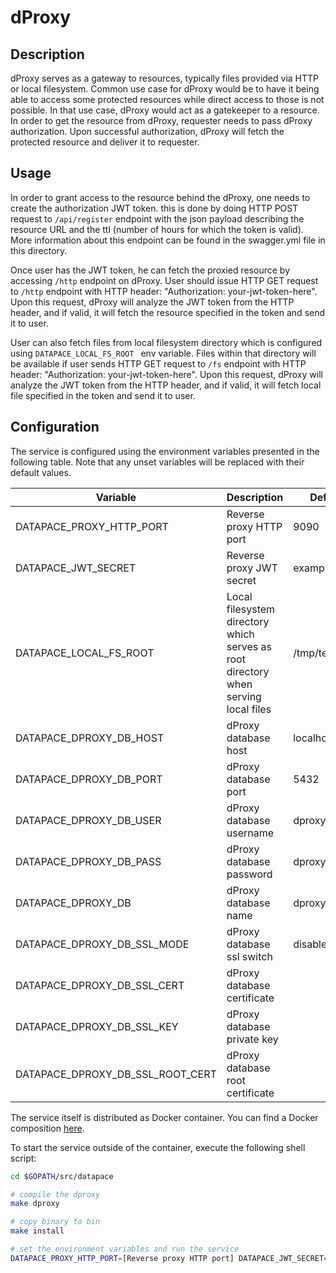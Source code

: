# dProxy

## Description

dProxy serves as a gateway to resources, typically files provided via HTTP or local filesystem.
Common use case for dProxy would be to have it being able to access some protected resources while direct access to those is not possible.
In that use case, dProxy would act as a gatekeeper to a resource.
In order to get the resource from dProxy, requester needs to pass dProxy authorization.
Upon successful authorization, dProxy will fetch the protected resource and deliver it to requester.

## Usage
In order to grant access to the resource behind the dProxy, one needs to create the authorization JWT token.
this is done by doing HTTP POST request to  `/api/register` endpoint with the json payload describing the resource URL and the ttl (number of hours for which the token is valid).
More information about this endpoint can be found in the swagger.yml file in this directory. 

Once user has the JWT token, he can fetch the proxied resource by accessing `/http` endpoint on dProxy.
User should issue HTTP GET request to `/http` endpoint with HTTP header: "Authorization: your-jwt-token-here".
Upon this request, dProxy will analyze the JWT token from the HTTP header, and if valid, it will fetch the resource specified in the token and send it to user.

User can also fetch files from local filesystem directory which is configured using `DATAPACE_LOCAL_FS_ROOT ` env variable.
Files within that directory will be available if user sends HTTP GET request to `/fs` endpoint with HTTP header: "Authorization: your-jwt-token-here".
Upon this request, dProxy will analyze the JWT token from the HTTP header, and if valid, it will fetch local file specified in the token and send it to user.


## Configuration


The service is configured using the environment variables presented in the
following table. Note that any unset variables will be replaced with their
default values.

| Variable                             | Description                                                                         | Default                |
|--------------------------------------|-------------------------------------------------------------------------------------|------------------------|
| DATAPACE_PROXY_HTTP_PORT             | Reverse proxy HTTP port                                                             | 9090                   |
| DATAPACE_JWT_SECRET                  | Reverse proxy JWT secret                                                            | examplesecret          |
| DATAPACE_LOCAL_FS_ROOT               | Local filesystem directory which serves as root directory when serving local files  | /tmp/test              |
| DATAPACE_DPROXY_DB_HOST              | dProxy database host                                                                | localhost              |
| DATAPACE_DPROXY_DB_PORT              | dProxy database port                                                                | 5432                   |
| DATAPACE_DPROXY_DB_USER              | dProxy database username                                                            | dproxy                 |
| DATAPACE_DPROXY_DB_PASS              | dProxy database password                                                            | dproxy                 |
| DATAPACE_DPROXY_DB                   | dProxy database name                                                                | dproxy                 |
| DATAPACE_DPROXY_DB_SSL_MODE          | dProxy database ssl switch                                                          | disable                |
| DATAPACE_DPROXY_DB_SSL_CERT          | dProxy database certificate                                                         |                        |
| DATAPACE_DPROXY_DB_SSL_KEY           | dProxy database private key                                                         |                        |
| DATAPACE_DPROXY_DB_SSL_ROOT_CERT     | dProxy database root certificate                                                    |                        |



The service itself is distributed as Docker container. You can find a Docker composition
[here](../docker/docker-compose.yml).

To start the service outside of the container, execute the following shell script:

```bash
cd $GOPATH/src/datapace

# compile the dproxy
make dproxy

# copy binary to bin
make install

# set the environment variables and run the service
DATAPACE_PROXY_HTTP_PORT=[Reverse proxy HTTP port] DATAPACE_JWT_SECRET=[Reverse proxy JWT secret] DATAPACE_LOCAL_FS_ROOT=[Path to local files directory] $GOBIN/datapace-dproxy
```